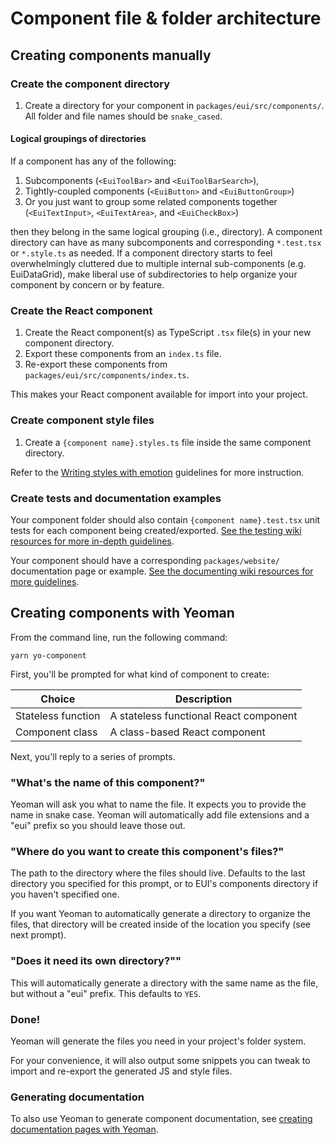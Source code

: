 # Component file & folder architecture

## Creating components manually

### Create the component directory

1. Create a directory for your component in `packages/eui/src/components/`. All folder and file names should be `snake_cased`.

#### Logical groupings of directories

If a component has any of the following:

1. Subcomponents (`<EuiToolBar>` and `<EuiToolBarSearch>`),
2. Tightly-coupled components (`<EuiButton>` and `<EuiButtonGroup>`)
3. Or you just want to group some related components together (`<EuiTextInput>`, `<EuiTextArea>`, and `<EuiCheckBox>`)

then they belong in the same logical grouping (i.e., directory). A component directory can have as many subcomponents and corresponding `*.test.tsx` or `*.style.ts` as needed. If a component directory starts to feel overwhelmingly cluttered due to multiple internal sub-components (e.g. EuiDataGrid), make liberal use of subdirectories to help organize your component by concern or by feature.

### Create the React component

1. Create the React component(s) as TypeScript `.tsx` file(s) in your new component directory.
2. Export these components from an `index.ts` file.
3. Re-export these components from `packages/eui/src/components/index.ts`.

This makes your React component available for import into your project.

### Create component style files

1. Create a `{component name}.styles.ts` file inside the same component directory.

Refer to the [Writing styles with emotion](./writing-styles-with-emotion.md) guidelines for more instruction.

### Create tests and documentation examples

Your component folder should also contain `{component name}.test.tsx` unit tests for each component being created/exported. [See the testing wiki resources for more in-depth guidelines](../testing/).

Your component should have a corresponding `packages/website/` documentation page or example. [See the documenting wiki resources for more guidelines](../documenting/).

## Creating components with Yeoman

From the command line, run the following command:

```shell
yarn yo-component
```

First, you'll be prompted for what kind of component to create:

| Choice             | Description                               |
|--------------------|-------------------------------------------|
| Stateless function | A stateless functional React component    |
| Component class    | A class-based React component             |

Next, you'll reply to a series of prompts.

### "What's the name of this component?"

Yeoman will ask you what to name the file. It expects you to provide the name in snake case. Yeoman will automatically add file extensions and a "eui" prefix so you should leave those out.

### "Where do you want to create this component's files?"

The path to the directory where the files should live. Defaults to the last directory you specified for this prompt, or to EUI's components directory if you haven't specified one.

If you want Yeoman to automatically generate a directory to organize the files, that directory will be created inside of the location you specify (see next prompt).

### "Does it need its own directory?""

This will automatically generate a directory with the same name as the file, but without a "eui" prefix. This defaults to `YES`.

### Done!

Yeoman will generate the files you need in your project's folder system.

For your convenience, it will also output some snippets you can tweak to import and re-export the generated JS and style files.

### Generating documentation

To also use Yeoman to generate component documentation, see [creating documentation pages with Yeoman](../documenting/creating-documentation-pages.md#creating-documentation-pages-with-yeoman).
